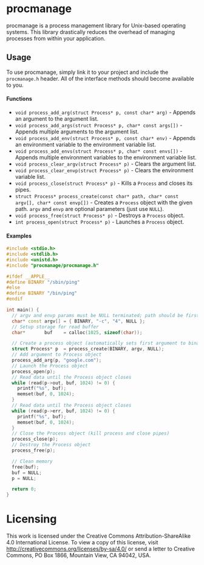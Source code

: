 procmanage
==========

procmanage is a process management library for Unix-based operating systems.
This library drastically reduces the overhead of managing processes from within
your application.

## Usage

To use procmanage, simply link it to your project and include the `procmanage.h`
header.  All of the interface methods should become available to you.

#### Functions

* `void process_add_arg(struct Process* p, const char* arg)` - Appends an
argument to the argument list.
* `void process_add_args(struct Process* p, char* const args[])` - Appends
multiple arguments to the argument list.
* `void process_add_env(struct Process* p, const char* env)` - Appends an
environment variable to the environment variable list.
* `void process_add_envs(struct Process* p, char* const envs[])` - Appends
multiple environment variables to the environment variable list.
* `void process_clear_argv(struct Process* p)` - Clears the argument list.
* `void process_clear_envp(struct Process* p)` - Clears the environment variable
list.
* `void process_close(struct Process* p)` - Kills a `Process` and closes its
pipes.
* `struct Process* process_create(const char* path, char* const argv[], char*
const envp[])` - Creates a `Process` object with the given path.  `argv` and
`envp` are optional parameters (just use `NULL`).
* `void process_free(struct Process* p)` - Destroys a `Process` object.
* `int process_open(struct Process* p)` - Launches a `Process` object.

#### Examples

```cpp
#include <stdio.h>
#include <stdlib.h>
#include <unistd.h>
#include "procmanage/procmanage.h"

#ifdef __APPLE__
#define BINARY "/sbin/ping"
#else
#define BINARY "/bin/ping"
#endif

int main() {
  // argv and envp params must be NULL terminated; path should be first argument
  char* const argv[] = { BINARY, "-c", "4", NULL };
  // Setup storage for read buffer
  char*       buf    = calloc(1025, sizeof(char));

  // Create a process object (automatically sets first argument to binary)
  struct Process* p  = process_create(BINARY, argv, NULL);
  // Add argument to Process object
  process_add_arg(p, "google.com");
  // Launch the Process object
  process_open(p);
  // Read data until the Process object closes
  while (read(p->out, buf, 1024) != 0) {
    printf("%s", buf);
    memset(buf, 0, 1024);
  }
  // Read data until the Process object closes
  while (read(p->err, buf, 1024) != 0) {
    printf("%s", buf);
    memset(buf, 0, 1024);
  }
  // Close the Process object (kill process and close pipes)
  process_close(p);
  // Destroy the Process object
  process_free(p);

  // Clean memory
  free(buf);
  buf = NULL;
  p = NULL;

  return 0;
}
```

Licensing
=========

This work is licensed under the Creative Commons Attribution-ShareAlike 4.0
International License. To view a copy of this license, visit
http://creativecommons.org/licenses/by-sa/4.0/ or send a letter to Creative
Commons, PO Box 1866, Mountain View, CA 94042, USA.
